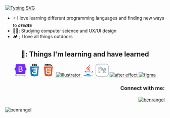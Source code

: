 


[![Typing SVG](https://readme-typing-svg.herokuapp.com?font=Fira+Code&pause=1000&width=435&lines=Hi%2C+I'm+Ben+Rangel;I+like+programming+and+traveling)](https://git.io/typing-svg)


- &#11088; I love learning different programming languages and finding new ways to ***create***
- 👨‍🎓: Studying computer science and UX/UI design
- 🏕️ ; I love all things outdoors 

<h2 align="center"> 🎱: Things I'm learning and have learned</h2>

<p align="center"> <a href="https://getbootstrap.com" target="_blank" rel="noreferrer"> <img src="https://raw.githubusercontent.com/devicons/devicon/master/icons/bootstrap/bootstrap-plain-wordmark.svg" alt="bootstrap" width="40" height="40"/> </a> <a href="https://www.w3schools.com/css/" target="_blank" rel="noreferrer"> <img src="https://raw.githubusercontent.com/devicons/devicon/master/icons/css3/css3-original-wordmark.svg" alt="css3" width="40" height="40"/> </a> <a href="https://www.w3.org/html/" target="_blank" rel="noreferrer"> <img src="https://raw.githubusercontent.com/devicons/devicon/master/icons/html5/html5-original-wordmark.svg" alt="html5" width="40" height="40"/> </a> <a href="https://www.adobe.com/in/products/illustrator.html" target="_blank" rel="noreferrer"> <img src="https://www.vectorlogo.zone/logos/adobe_illustrator/adobe_illustrator-icon.svg" alt="illustrator" width="40" height="40"/> </a> <a href="https://www.java.com" target="_blank" rel="noreferrer"> <img src="https://raw.githubusercontent.com/devicons/devicon/master/icons/java/java-original.svg" alt="java" width="40" height="40"/> </a> <a href="https://www.photoshop.com/en" target="_blank" rel="noreferrer"> <img src="https://raw.githubusercontent.com/devicons/devicon/master/icons/photoshop/photoshop-line.svg" alt="photoshop" width="40" height="40"/> </a> <a href="https://www.adobe.com/products/aftereffects.html" target="_blank" rel="noreferrer"> <img src="https://upload.wikimedia.org/wikipedia/commons/thumb/c/cb/Adobe_After_Effects_CC_icon.svg/1024px-Adobe_After_Effects_CC_icon.svg.png?20210519030120" alt="after effect" width="40" height="40"/> </a><a href="https://www.figma.com/" target="_blank" rel="noreferrer"> <img src="https://www.figma.com/community/resource/e892b10a-dc9e-498b-9830-8fc0485ac820/thumbnail" alt="figma" width="40" height="40"/> </a></p>


<h3 align="right">Connect with me:</h3>
<p align="right">
<a href="https://www.linkedin.com/in/ben-rangel-57767b290/" target="blank"><img align="center" src="https://raw.githubusercontent.com/rahuldkjain/github-profile-readme-generator/master/src/images/icons/Social/linked-in-alt.svg" alt="benrangel" height="30" width="40" /></a>
</p>


<p><img align="center" src="https://github-readme-stats.vercel.app/api/top-langs?username=ben11ben&show_icons=true&locale=en&layout=compact" alt="benrangel" /></p>

